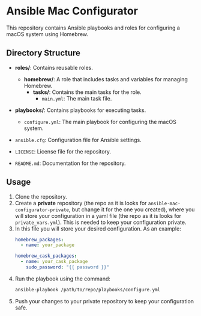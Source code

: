 # Ansible Mac Configurator

This repository contains Ansible playbooks and roles for configuring a macOS system using Homebrew.

## Directory Structure

- **roles/**: Contains reusable roles.
  - **homebrew/**: A role that includes tasks and variables for managing Homebrew.
    - **tasks/**: Contains the main tasks for the role.
      - `main.yml`: The main task file.

- **playbooks/**: Contains playbooks for executing tasks.
  - `configure.yml`: The main playbook for configuring the macOS system.

- `ansible.cfg`: Configuration file for Ansible settings.
- `LICENSE`: License file for the repository.
- `README.md`: Documentation for the repository.

## Usage

1. Clone the repository.
2. Create a **private** repository (the repo as it is looks for `ansible-mac-configurator-private`, but change it for the one you created), where you will store your configuration in a yaml file (the repo as it is looks for `private_vars.yml`). This is needed to keep your configuration private.
2. In this file you will store your desired configuration. As an example:
   ```yaml
   homebrew_packages:
     - name: your_package

   homebrew_cask_packages:
     - name: your_cask_package
       sudo_password: "{{ password }}"
4. Run the playbook using the command:
   ```sh
   ansible-playbook /path/to/repo/playbooks/configure.yml
5. Push your changes to your private repository to keep your configuration safe.